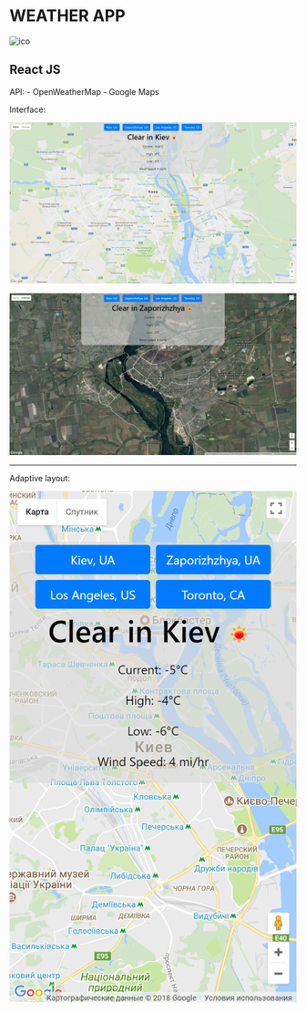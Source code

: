<h1>WEATHER APP</h1>

<img src="public/favicon.ico" width="40px" height="40px" alt="ico"><h2>React JS</h2>

API:  - OpenWeatherMap
      - Google Maps

Interface:
<p>
	<img src="Screenshots/Intefrace1.jpg" alt="1">
</p>

<p>
	<img src="Screenshots/Interface2.jpg" alt="2">
</p>

<hr>

Adaptive layout:
<p>
	<img src="Screenshots/Mobile.png" alt="">
</p>

